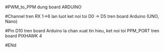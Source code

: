 

#PWM_to_PPM dung board ARDUINO

#Channel tren RX 1->6 lan luot ket noi toi D0 -> D5 tren board Arduino (UNO, Nano)

#Pin D10 tren board Arduino la chan xuat tin hieu, ket noi toi PPM_PORT tren board PIXHAWK 4

#ENd

